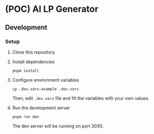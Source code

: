 # (POC) AI LP Generator

## Development

### Setup

1. Clone this repository
2. Install dependencies

   ```shell
   pnpm install
   ```

3. Configure environment variables

   ```shell
   cp .dev.vars.example .dev.vars
   ```

   Then, edit `.dev.vars` file and fill the variables with your own values.

4. Run the development server

   ```shell
   pnpm run dev
   ```

   The dev server will be running on port 3030.
